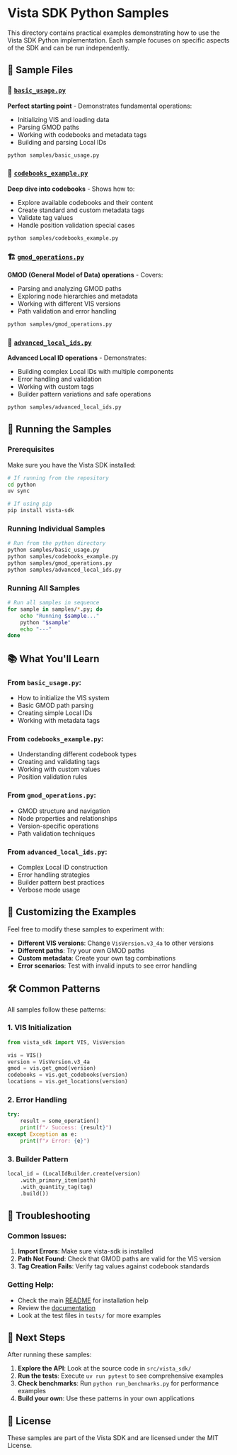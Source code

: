 # Vista SDK Python Samples

This directory contains practical examples demonstrating how to use the Vista SDK Python implementation. Each sample focuses on specific aspects of the SDK and can be run independently.

## 📁 Sample Files

### 🚀 [`basic_usage.py`](basic_usage.py)
**Perfect starting point** - Demonstrates fundamental operations:
- Initializing VIS and loading data
- Parsing GMOD paths
- Working with codebooks and metadata tags
- Building and parsing Local IDs

```bash
python samples/basic_usage.py
```

### 🔧 [`codebooks_example.py`](codebooks_example.py)
**Deep dive into codebooks** - Shows how to:
- Explore available codebooks and their content
- Create standard and custom metadata tags
- Validate tag values
- Handle position validation special cases

```bash
python samples/codebooks_example.py
```

### 🏗️ [`gmod_operations.py`](gmod_operations.py)
**GMOD (General Model of Data) operations** - Covers:
- Parsing and analyzing GMOD paths
- Exploring node hierarchies and metadata
- Working with different VIS versions
- Path validation and error handling

```bash
python samples/gmod_operations.py
```

### 🎯 [`advanced_local_ids.py`](advanced_local_ids.py)
**Advanced Local ID operations** - Demonstrates:
- Building complex Local IDs with multiple components
- Error handling and validation
- Working with custom tags
- Builder pattern variations and safe operations

```bash
python samples/advanced_local_ids.py
```

## 🚀 Running the Samples

### Prerequisites
Make sure you have the Vista SDK installed:

```bash
# If running from the repository
cd python
uv sync

# If using pip
pip install vista-sdk
```

### Running Individual Samples

```bash
# Run from the python directory
python samples/basic_usage.py
python samples/codebooks_example.py
python samples/gmod_operations.py
python samples/advanced_local_ids.py
```

### Running All Samples

```bash
# Run all samples in sequence
for sample in samples/*.py; do
    echo "Running $sample..."
    python "$sample"
    echo "---"
done
```

## 📚 What You'll Learn

### From `basic_usage.py`:
- How to initialize the VIS system
- Basic GMOD path parsing
- Creating simple Local IDs
- Working with metadata tags

### From `codebooks_example.py`:
- Understanding different codebook types
- Creating and validating tags
- Working with custom values
- Position validation rules

### From `gmod_operations.py`:
- GMOD structure and navigation
- Node properties and relationships
- Version-specific operations
- Path validation techniques

### From `advanced_local_ids.py`:
- Complex Local ID construction
- Error handling strategies
- Builder pattern best practices
- Verbose mode usage

## 🔧 Customizing the Examples

Feel free to modify these samples to experiment with:

- **Different VIS versions**: Change `VisVersion.v3_4a` to other versions
- **Different paths**: Try your own GMOD paths
- **Custom metadata**: Create your own tag combinations
- **Error scenarios**: Test with invalid inputs to see error handling

## 🛠️ Common Patterns

All samples follow these patterns:

### 1. VIS Initialization
```python
from vista_sdk import VIS, VisVersion

vis = VIS()
version = VisVersion.v3_4a
gmod = vis.get_gmod(version)
codebooks = vis.get_codebooks(version)
locations = vis.get_locations(version)
```

### 2. Error Handling
```python
try:
    result = some_operation()
    print(f"✓ Success: {result}")
except Exception as e:
    print(f"✗ Error: {e}")
```

### 3. Builder Pattern
```python
local_id = (LocalIdBuilder.create(version)
    .with_primary_item(path)
    .with_quantity_tag(tag)
    .build())
```

## 🐛 Troubleshooting

### Common Issues:

1. **Import Errors**: Make sure vista-sdk is installed
2. **Path Not Found**: Check that GMOD paths are valid for the VIS version
3. **Tag Creation Fails**: Verify tag values against codebook standards

### Getting Help:

- Check the main [README](../README.md) for installation help
- Review the [documentation](https://docs.vista.dnv.com)
- Look at the test files in `tests/` for more examples

## 🔗 Next Steps

After running these samples:

1. **Explore the API**: Look at the source code in `src/vista_sdk/`
2. **Run the tests**: Execute `uv run pytest` to see comprehensive examples
3. **Check benchmarks**: Run `python run_benchmarks.py` for performance examples
4. **Build your own**: Use these patterns in your own applications

## 📄 License

These samples are part of the Vista SDK and are licensed under the MIT License.
